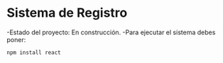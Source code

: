 <h1>Sistema de Registro</h1>

-Estado del proyecto: En construcción.
-Para ejecutar el sistema debes poner:

```npm install react```
